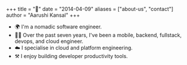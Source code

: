 +++
title = "👋"
date = "2014-04-09"
aliases = ["about-us", "contact"]
author = "Aarushi Kansal"
+++

- 🌍 I'm a nomadic software engineer. 
- 👩‍💻 Over the past seven years, I've been a mobile, backend, fullstack, devops, and cloud engineer. 
- ☁️ I specialise in cloud and platform engineering. 
- ⚒️ I enjoy building developer productivity tools. 

